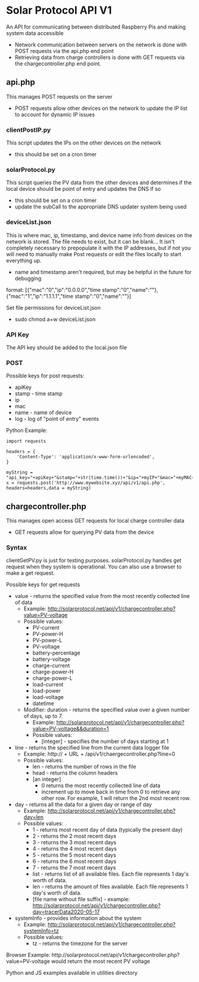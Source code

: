 # Solar Protocol API V1

An API for communicating between distributed Raspberry Pis and making system data accessible
* Network communication between servers on the network is done with POST requests via the api.php end point 
* Retrieving data from charge controllers is done with GET requests via the chargecontroller.php end point.

## api.php
This manages POST requests on the server

* POST requests allow other devices on the network to update the IP list to account for dynamic IP issues

### clientPostIP.py

This script updates the IPs on the other devices on the network

* this should be set on a cron timer

### solarProtocol.py
This script queries the PV data from the other devices and determines if the local device should be point of entry and updates the DNS if so

* this should be set on a cron timer
* update the subCall to the appropriate DNS updater system being used

### deviceList.json
This is where mac, ip, timestamp, and device name info from devices on the network is stored. The file needs to exist, but it can be blank... It isn't completely necessary to prepopulate it with the IP addresses, but if not you will need to manually make Post requests or edit the files locally to start everything up.
* name and timestamp aren't required, but may be helpful in the future for debugging

format:
[{"mac":"0","ip":"0.0.0.0","time stamp":"0","name":""},
{"mac":"1","ip":"1.1.1.1","time stamp":"0","name":""}]

Set file permissions for deviceList.json
* sudo chmod a+w deviceList.json

### API Key
The API key should be added to the local.json file

<!--
The API key should be changed and stored as an environmental variable on each device
* The environmental variable key is SP_API_KEY

Setting environmental variables on the Pi (source https://linuxize.com/post/how-to-set-and-list-environment-variables-in-linux/)
* Variables set in the /etc/profile file are loaded whenever a bash login shell is entered. You may need to reboot after adding the variables to this file.
* When declaring environment variables in this file you need to use the export command. Do not put a space around the =.
* Add this line to bottom of /etc/profile (replace this temp key with a new one)
	* export SP_API_KEY=tPmAT5Ab3j7F9
-->


### POST

Possible keys for post requests:
* apiKey
* stamp - time stamp
* ip
* mac
* name - name of device
* log - log of "point of entry" events

Python Example: 
```
import requests

headers = {
    'Content-Type': 'application/x-www-form-urlencoded',
}

myString = "api_key="+apiKey+"&stamp="+str(time.time())+"&ip="+myIP+"&mac="+myMAC+"&name="+myName
x = requests.post('http://www.mywebsite.xyz/api/v1/api.php', headers=headers,data = myString)
```

## chargecontroller.php
This manages open access GET requests for local charge controller data

* GET requests allow for querying PV data from the device

### Syntax

clientGetPV.py is just for testing purposes. solarProtocol.py handles get request when they system is operational. You can also use a browser to make a get request.

Possible keys for get requests

* value - returns the specified value from the most recently collected line of data
	* Example: http://solarprotocol.net/api/v1/chargecontroller.php?value=PV-voltage
	* Possible values:
		* PV-current
		* PV-power-H
		* PV-power-L
		* PV-voltage
		* battery-percentage
		* battery-voltage
		* charge-current
		* charge-power-H
		* charge-power-L
		* load-current
		* load-power
		* load-voltage
		* datetime
	* Modifier: duration - returns the specified value over a given number of days, up to 7.
		* Example: http://solarprotocol.net/api/v1/chargecontroller.php?value=PV-voltage&&duration=1
		* Possible values:
			* [integer] - specifies the number of days starting at 1
* line - returns the specified line from the current data logger file
	* Example: http:// + URL + /api/v1/chaergecontroller.php?line=0
	* Possible values:
		* len - returns the number of rows in the file
		* head - returns the column headers
		* [an integer]
			* 0 returns the most recently collected line of data
			* increment up to move back in time from 0 to retrieve any other row. For example, 1 will return the 2nd most recent row.
* day - returns all the data for a given day or range of day
	* Example: http://solarprotocol.net/api/v1/chargecontroller.php?day=len
	* Possible values:
		* 1 - returns most recent day of data (typically the present day)
		* 2 - returns the 2 most recent days
		* 3 - returns the 3 most recent days
		* 4 - returns the 4 most recent days
		* 5 - returns the 5 most recent days
		* 6 - returns the 6 most recent days
		* 7 - returns the 7 most recent days
		* list - returns list of all available files. Each file represents 1 day's worth of data.
		* len - returns the amount of files available. Each file represents 1 day's worth of data.
		* [file name without file suffix] - example: http://solarprotocol.net/api/v1/chargecontroller.php?day=tracerData2020-05-17
* systemInfo - provides information about the system
	* Example: http://solarprotocol.net/api/v1/chargecontroller.php?systemInfo=tz
	* Possible values:
		* tz - returns the timezone for the server
<p>
Browser Example: http://solarprotocol.net/api/v1/chargecontroller.php?value=PV-voltage would return the most recent PV voltage
</p>
<p>
Python and JS examples available in utilities directory
</p>